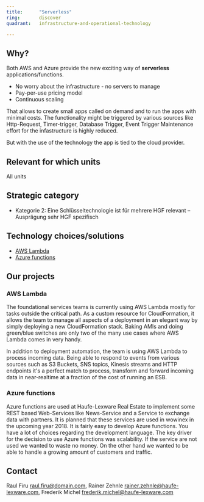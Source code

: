 ```yaml
---
title:      "Serverless"
ring:       discover
quadrant:   infrastructure-and-operational-technology

---
```


## Why? ##

Both AWS and Azure provide the new exciting way of **serverless** applications/functions.

- No worry about the infrastructure - no servers to manage
- Pay-per-use pricing model
- Continuous scaling

That allows to create small apps called on demand and to run the apps with minimal costs.
The functionality might be triggered by various sources like Http-Request, Timer-trigger, Database Trigger, Event Trigger
Maintenance effort for the infastructure is highly reduced.

But with the use of the technology the app is tied to the cloud provider.

## Relevant for which units ##

All units

## Strategic category ##

- Kategorie 2: Eine Schlüsseltechnologie ist für mehrere HGF relevant – Ausprägung sehr HGF spezifisch

## Technology choices/solutions ##

- [AWS Lambda](https://aws.amazon.com/lambda/?nc1=h_ls)
- [Azure functions](https://docs.microsoft.com/en-us/azure/azure-functions/functions-overview)

## Our projects ##

### AWS Lambda ###

The foundational services teams is currently using AWS Lambda mostly for tasks outside the critical path. As a custom resource for CloudFormation, it allows the team to manage all aspects of a deployment in an elegant way by simply deploying a new CloudFormation stack. Baking AMIs and doing green/blue switches are only two of the many use cases where AWS Lambda comes in very handy.

In addition to deployment automation, the team is using AWS Lambda to process incoming data. Being able to respond to events from various sources such as S3 Buckets, SNS topics, Kinesis streams and HTTP endpoints it's a perfect match to process, transform and forward incoming data in near-realtime at a fraction of the cost of running an ESB.

### Azure functions ###

Azure functions are used at Haufe-Lexware Real Estate to implement some REST based Web-Services like News-Service and a Service to exchange data with partners.
It is planned that these services are used in wowinex in the upcoming year 2018.
It is fairly easy to develop Azure functions. You have a lot of choices regarding the development language.
The key driver for the decision to use Azure functions was scalability. If the service are not used we wanted to waste no money. On the other hand we wanted to be able to handle a growing amount of customers and traffic.

## Contact ##

Raul Firu <raul.firu@domain.com>, Rainer Zehnle <rainer.zehnle@haufe-lexware.com>, Frederik Michel <frederik.michel@haufe-lexware.com>
